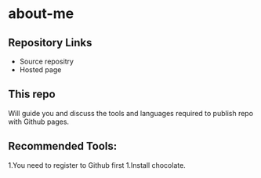 # about-me

## Repository Links
* Source repositry
* Hosted page

## This repo
Will guide you and discuss the tools and languages required to publish repo with Github pages.

## Recommended Tools:
1.You need to register to Github first
1.Install chocolate.

